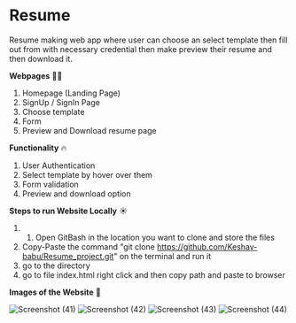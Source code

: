 # Resume
Resume making web app where user can choose an select template
then fill out from with necessary credential then make preview
their resume and then download it.

**Webpages** 💂‍♂️
1) Homepage (Landing Page)
2) SignUp / SignIn Page
3) Choose template
4) Form 
5) Preview and Download resume page


**Functionality** 🔥
1) User Authentication
2) Select template by hover over them
3) Form validation
4) Preview and download option

**Steps to run Website Locally** ☀️
1) 1) Open GitBash in the location you want to clone and store the files
2) Copy-Paste the command "git clone https://github.com/Keshav-babu/Resume_project.git" on the terminal and run it
3) go to the directory
4) go to file index.html right click and then copy path and paste  to browser



**Images of the Website** 🥰

![Screenshot (41)](https://user-images.githubusercontent.com/68880937/153638006-017f71fd-ba1a-4996-8b41-cc3b44b50c53.png)
![Screenshot (42)](https://user-images.githubusercontent.com/68880937/153638032-2a66a909-39b7-4b3b-9fb9-2e70aded036c.png)
![Screenshot (43)](https://user-images.githubusercontent.com/68880937/153638058-fa892822-f24c-436f-9ebd-e3f80bf4d819.png)
![Screenshot (44)](https://user-images.githubusercontent.com/68880937/153638068-62b702ae-c8dd-47fd-92f1-0a500f6f5bc4.png)
